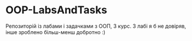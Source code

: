 # OOP-LabsAndTasks
Репозиторій із лабами і задачками з ООП, 3 курс. 3 лабі я б не довіряв, інше зроблено більш-менш добротно :)
